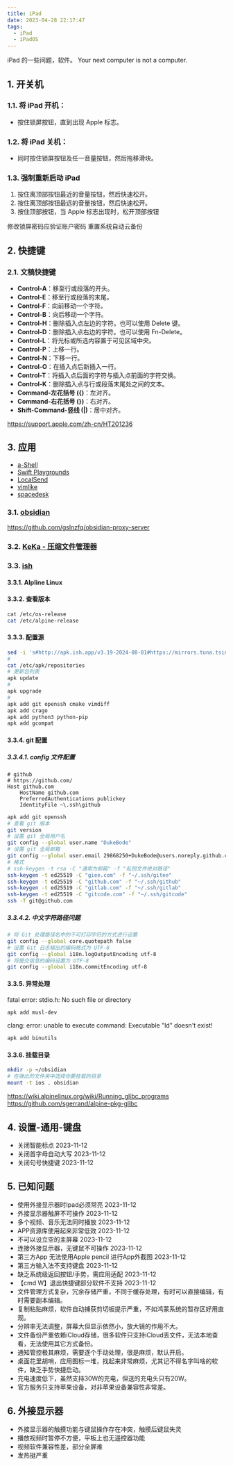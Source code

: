 ```yaml
---
title: iPad
date: 2023-04-28 22:17:47
tags: 
  - iPad 
  - iPadOS
---
```


iPad 的一些问题，软件。
Your next computer is not a computer.

<!-- more -->

## 1. 开关机
### 1.1. 将 iPad 开机：
- 按住锁屏按钮，直到出现 Apple 标志。
### 1.2. 将 iPad 关机：
- 同时按住锁屏按钮及任一音量按钮，然后拖移滑块。
### 1.3. 强制重新启动 iPad

1. 按住离顶部按钮最近的音量按钮，然后快速松开。
2. 按住离顶部按钮最远的音量按钮，然后快速松开。
3. 按住顶部按钮，当 Apple 标志出现时，松开顶部按钮

修改锁屏密码应验证账户密码
重置系统自动云备份

## 2. 快捷键

### 2.1. 文稿快捷键

- **Control-A**：移至行或段落的开头。
- **Control-E**：移至行或段落的末尾。
- **Control-F**：向前移动一个字符。
- **Control-B**：向后移动一个字符。
- **Control-H**：删除插入点左边的字符。也可以使用 Delete 键。
- **Control-D**：删除插入点右边的字符。也可以使用 Fn-Delete。
- **Control-L**：将光标或所选内容置于可见区域中央。
- **Control-P**：上移一行。
- **Control-N**：下移一行。
- **Control-O**：在插入点后新插入一行。
- **Control-T**：将插入点后面的字符与插入点前面的字符交换。
- **Control-K**：删除插入点与行或段落末尾处之间的文本。
- **Command-左花括号 ({)**：左对齐。
- **Command-右花括号 (})**：右对齐。
- **Shift-Command-竖线 (|)**：居中对齐。

https://support.apple.com/zh-cn/HT201236

## 3. 应用

- [a-Shell](https://apps.apple.com/cn/app/a-shell/id1473805438)
- [Swift Playgrounds](https://apps.apple.com/cn/app/swift-playgrounds/id908519492)
- [LocalSend](https://apps.apple.com/cn/app/localsend/id1661733229)
- [vimlike](https://apps.apple.com/cn/app/vimlike/id1584519802)
- [spacedesk](https://apps.apple.com/cn/app/spacedesk-multi-monitor-app/id1069217220)
### 3.1. [obsidian](https://apps.apple.com/cn/app/obsidian-connected-notes/id1557175442)

https://github.com/gslnzfq/obsidian-proxy-server

### 3.2. [KeKa - 压缩文件管理器](https://apps.apple.com/cn/app/keka-%E5%8E%8B%E7%BC%A9%E6%96%87%E4%BB%B6%E7%AE%A1%E7%90%86%E5%99%A8/id6443677513)

### 3.3. [ish](https://apps.apple.com/cn/app/ish-shell/id1436902243)
#### 3.3.1. Alpline Linux

#### 3.3.2. 查看版本

```sh
cat /etc/os-release
cat /etc/alpine-release
```

#### 3.3.3. 配置源
```sh
sed -i 's#http://apk.ish.app/v3.19-2024-08-01#https://mirrors.tuna.tsinghua.edu.cn/alpine/v3.19#g' /etc/apk/repositories
# 
cat /etc/apk/repositories
# 更新包列表
apk update
# 
apk upgrade
# 
apk add git openssh cmake vimdiff
apk add crago
apk add python3 python-pip
apk add gcompat
```
#### 3.3.4. git 配置

##### 3.3.4.1. config 文件配置

```config
# github
# https://github.com/
Host github.com
    HostName github.com
    PreferredAuthentications publickey
    IdentityFile ~\.ssh\github
```

```sh
apk add git openssh
# 查看 git 版本
git version
# 设置 git 全局用户名
git config --global user.name "DukeBode"
# 设置 git 全局邮箱
git config --global user.email 29868250+DukeBode@users.noreply.github.com
# 格式 
# ssh-keygen -t rsa -C "通常为邮箱" -f "私钥文件绝对路径"
ssh-keygen -t ed25519 -C "giee.com" -f "~/.ssh/gitee"
ssh-keygen -t ed25519 -C "github.com" -f "~/.ssh/github"
ssh-keygen -t ed25519 -C "gitlab.com" -f "~/.ssh/gitlab"
ssh-keygen -t ed25519 -C "gitcode.com" -f "~/.ssh/gitcode"
ssh -T git@github.com
```

##### 3.3.4.2. 中文字符路径问题

```sh
# 将 Git 处理路径名中的不可打印字符的方式进行设置
git config --global core.quotepath false 
# 设置 Git 日志输出的编码格式为 UTF-8
git config --global i18n.logOutputEncoding utf-8 
# 将提交信息的编码设置为 UTF-8
git config --global i18n.commitEncoding utf-8
```

#### 3.3.5. 异常处理

fatal error: stdio.h: No such file or directory
```sh
apk add musl-dev
```

clang: error: unable to execute command: Executable "ld" doesn't exist!
```sh
apk add binutils
```

#### 3.3.6. 挂载目录

```sh
mkdir -p ~/obsidian
# 在弹出的文件夹中选择你要挂载的目录
mount -t ios . obsidian
```

https://wiki.alpinelinux.org/wiki/Running_glibc_programs
https://github.com/sgerrand/alpine-pkg-glibc

## 4. 设置-通用-键盘

- 关闭智能标点 2023-11-12
- 关闭首字母自动大写 2023-11-12
- 关闭句号快捷键 2023-11-12 

## 5. 已知问题

-  使用外接显示器时Ipad必须常亮 2023-11-12
- 外接显示器触屏不可操作 2023-11-12
- 多个视频、音乐无法同时播放 2023-11-12
- APP资源库使用起来非常低效 2023-11-12
- 不可以设立空的主屏幕 2023-11-12
- 连接外接显示器，无键鼠不可操作 2023-11-12
- 第三方App 无法使用Apple pencil 进行App外截图 2023-11-12
- 第三方输入法不支持键盘 2023-11-12
- 缺乏系统级返回按钮/手势，需应用适配 2023-11-12
- 【cmd W】退出快捷键部分软件不支持 2023-11-12
- 文件管理方式复杂，冗余存储严重，不同于缓存处理，有时可以直接编辑，有时需要副本编辑。
- 复制粘贴麻烦，软件自动捕获剪切板提示严重，不如鸿蒙系统的暂存区好用直观。
- 分辨率无法调整，屏幕大但显示依然小，放大镜的作用不大。
- 文件备份严重依赖iCloud存储，很多软件只支持iCloud丢文件，无法本地查看，无法使用其它方式备份。
- 通知管控极其麻烦，需要逐个手动处理，很是麻烦，默认开启。
- 桌面花里胡哨，应用图标一堆，找起来非常麻烦，尤其记不得名字叫啥的软件，缺乏手势快捷启动。
- 充电速度低下，虽然支持30W的充电，但送的充电头只有20W。
- 官方服务只支持苹果设备，对非苹果设备兼容性非常差。

## 6. 外接显示器

- 外接显示器的触摸功能与键鼠操作存在冲突，触摸后键鼠失灵
- 播放视频时暂停不方便，平板上也无遥控器功能
- 视频软件兼容性差，部分全屏难
- 发热挺严重
